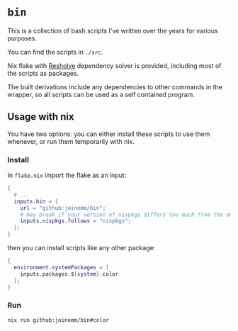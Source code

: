 # `bin`

This is a collection of bash scripts I've written over the years for various purposes.

You can find the scripts in `./src`.

Nix flake with [Resholve](https://github.com/abathur/resholve) dependency solver is provided, including most of the scripts as packages.

The built derivations include any dependencies to other commands in the wrapper, so all scripts can be used as a self contained program.

## Usage with nix

You have two options: you can either install these scripts to use them whenever, or run them temporarily with nix.

### Install

In `flake.nix` import the flake as an input:

```nix
{
  # ...
  inputs.bin = {
    url = "github:joinemm/bin";
    # may break if your version of nixpkgs differs too much from the one in this repo
    inputs.nixpkgs.follows = "nixpkgs";
  };
}
```

then you can install scripts like any other package:

```nix
{
  environment.systemPackages = [
    inputs.packages.${system}.color
  ];
}
```

### Run

```sh
nix run github:joinemm/bin#color
```

